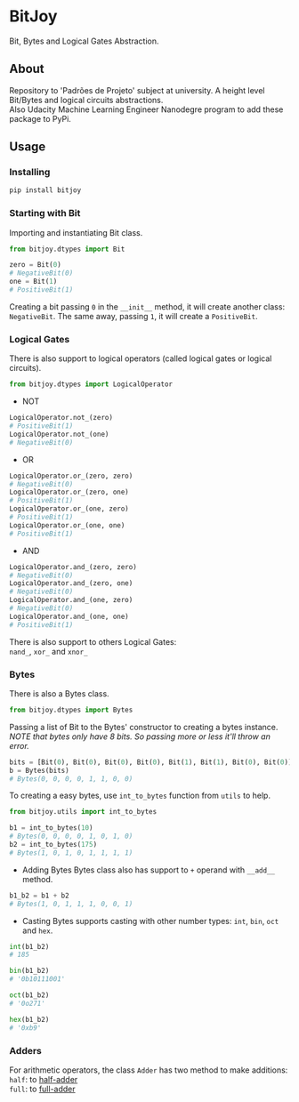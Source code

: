 # BitJoy
Bit, Bytes and Logical Gates Abstraction.

## About
Repository to 'Padrões de Projeto' subject at university. A height level Bit/Bytes and logical circuits abstractions.  
Also Udacity Machine Learning Engineer Nanodegre program to add these package to PyPi.

## Usage
### Installing
```sh
pip install bitjoy
```
### Starting with Bit
Importing and instantiating Bit class.
```python
from bitjoy.dtypes import Bit

zero = Bit(0)
# NegativeBit(0)
one = Bit(1)
# PositiveBit(1)
```
Creating a bit passing `0` in the `__init__` method, it will create another class: `NegativeBit`. The same away, passing `1`, it will create a `PositiveBit`.

### Logical Gates
There is also support to logical operators (called logical gates or logical circuits).
```python
from bitjoy.dtypes import LogicalOperator
```
- NOT
```python
LogicalOperator.not_(zero)
# PositiveBit(1)
LogicalOperator.not_(one)
# NegativeBit(0)
```
- OR
```python
LogicalOperator.or_(zero, zero)
# NegativeBit(0)
LogicalOperator.or_(zero, one)
# PositiveBit(1)
LogicalOperator.or_(one, zero)
# PositiveBit(1)
LogicalOperator.or_(one, one)
# PositiveBit(1)
```
- AND
```python
LogicalOperator.and_(zero, zero)
# NegativeBit(0)
LogicalOperator.and_(zero, one)
# NegativeBit(0)
LogicalOperator.and_(one, zero)
# NegativeBit(0)
LogicalOperator.and_(one, one)
# PositiveBit(1)
```
There is also support to others Logical Gates:  
`nand_`, `xor_` and `xnor_`

### Bytes
There is also a Bytes class.
```python
from bitjoy.dtypes import Bytes
```
Passing a list of Bit to the Bytes' constructor to creating a bytes instance. *NOTE that bytes only have 8 bits. So passing more or less it'll throw an error.*
```python
bits = [Bit(0), Bit(0), Bit(0), Bit(0), Bit(1), Bit(1), Bit(0), Bit(0)]
b = Bytes(bits)
# Bytes(0, 0, 0, 0, 1, 1, 0, 0)
```
To creating a easy bytes, use `int_to_bytes` function from `utils` to help.
```python
from bitjoy.utils import int_to_bytes

b1 = int_to_bytes(10)
# Bytes(0, 0, 0, 0, 1, 0, 1, 0)
b2 = int_to_bytes(175)
# Bytes(1, 0, 1, 0, 1, 1, 1, 1)
```
- Adding Bytes
Bytes class also has support to `+` operand with `__add__` method.
```python
b1_b2 = b1 + b2
# Bytes(1, 0, 1, 1, 1, 0, 0, 1)
```
- Casting
Bytes supports casting with other number types: `int`, `bin`, `oct` and `hex`.
```python
int(b1_b2)
# 185

bin(b1_b2)
# '0b10111001'

oct(b1_b2)
# '0o271'

hex(b1_b2)
# '0xb9'
```

### Adders
For arithmetic operators, the class `Adder` has two method to make additions:  
`half`: to [half-adder](https://www.gatevidyalay.com/half-adder/)  
`full`: to [full-adder](https://www.gatevidyalay.com/full-adder/)  
